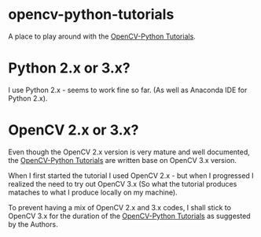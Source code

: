 # opencv-python-tutorials

A place to play around with the [OpenCV-Python Tutorials](https://opencv-python-tutroals.readthedocs.org/en/latest/py_tutorials/py_tutorials.html).

# Python 2.x or 3.x?

I use Python 2.x - seems to work fine so far. (As well as Anaconda IDE for Python 2.x).

# OpenCV 2.x or 3.x?

Even though the OpenCV 2.x version is very mature and well documented, the [OpenCV-Python Tutorials](https://opencv-python-tutroals.readthedocs.org/en/latest/py_tutorials/py_tutorials.html) are written base on OpenCV 3.x version.

When I first started the tutorial I used OpenCV 2.x - but when I progressed I realized the need to try out OpenCV 3.x (So what the tutorial produces mataches to what I produce locally on my machine).

To prevent having a mix of OpenCV 2.x and 3.x codes, I shall stick to OpenCV 3.x for the duration of the [OpenCV-Python Tutorials](https://opencv-python-tutroals.readthedocs.org/en/latest/py_tutorials/py_tutorials.html) as suggested by the Authors.